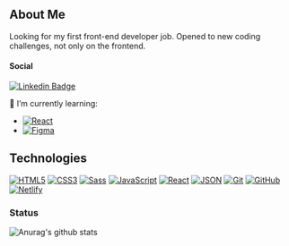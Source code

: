 ## About Me
Looking for my first front-end developer job. Opened to new coding challenges, not only on the frontend.
#### Social
[![Linkedin Badge](https://img.shields.io/badge/-LinkedIn-blue?style=flat-square&logo=Linkedin&logoColor=white&link=https://www.linkedin.com/in/pawel-matusz/)](https://www.linkedin.com/in/pawel-matusz/)

 🌱 I’m currently learning:
- [![React](https://img.shields.io/badge/-React-black?style=flat-square&logo=react)](https://github.com/PawelMatusz/)
- [![Figma](https://img.shields.io/badge/-Figma-gray?style=flat-square&logo=Figma)](https://github.com/PawelMatusz/)

<!--
**PawelMatusz/PawelMatusz** is a ✨ _special_ ✨ repository because its `README.md` (this file) appears on your GitHub profile.

Here are some ideas to get you started:

- 🔭 I’m currently working on ...
- 🌱 I’m currently learning ...
- 👯 I’m looking to collaborate on ...
- 🤔 I’m looking for help with ...
- 💬 Ask me about ...
- 📫 How to reach me: ...
- 😄 Pronouns: ...
- ⚡ Fun fact: ...
-->
## Technologies 

[![HTML5](https://img.shields.io/badge/-HTML5-E34F26?style=flat-square&logo=html5&logoColor=white&link=https://github.com/PawelMatusz/)](https://github.com/PawelMatusz/)
[![CSS3](https://img.shields.io/badge/-CSS3-1572B6?style=flat-square&logo=css3&link=https://github.com/PawelMatusz/)](https://github.com/PawelMatusz/)
[![Sass](https://img.shields.io/badge/-Sass-black?style=flat-square&logo=Sass&logoColor=pink)](https://github.com/PawelMatusz/)
[![JavaScript](https://img.shields.io/badge/-JavaScript-black?style=flat-square&logo=javascript&link=https://github.com/PawelMatusz/)](https://github.com/PawelMatusz/)
[![React](https://img.shields.io/badge/-React-black?style=flat-square&logo=react)](https://github.com/PawelMatusz/)
[![JSON](https://img.shields.io/badge/-JSON-black?style=flat-square&logo=json&logoColor=red)](https://github.com/PawelMatusz/)
[![Git](https://img.shields.io/badge/-Git-black?style=flat-square&logo=git&link=https://github.com/PawelMatusz/)](https://github.com/PawelMatusz/)
[![GitHub](https://img.shields.io/badge/-GitHub-black?style=flat-square&logo=github)](https://github.com/PawelMatusz/)
[![Netlify](https://img.shields.io/badge/-Netlify-black?style=flat-square&logo=netlify)](https://github.com/PawelMatusz/)

### Status
![Anurag's github stats](https://github-readme-stats.vercel.app/api?username=PawelMatusz&show_icons=true&theme=radical)
